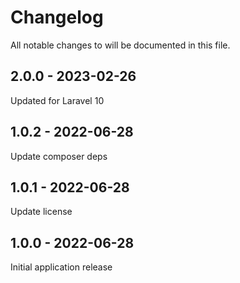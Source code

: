 # Changelog

All notable changes to will be documented in this file.

## 2.0.0 - 2023-02-26

Updated for Laravel 10

## 1.0.2 - 2022-06-28

Update composer deps

## 1.0.1 - 2022-06-28

Update license

## 1.0.0 - 2022-06-28

Initial application release
